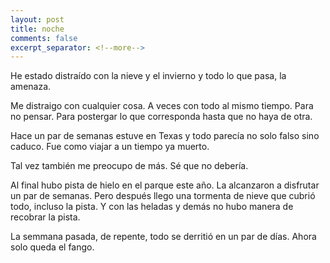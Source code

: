 ```yaml
---
layout: post
title: noche
comments: false
excerpt_separator: <!--more-->
---
```

He estado distraído con la nieve y el invierno y todo lo que pasa, la amenaza. 

Me distraigo con cualquier cosa. A veces con todo al mismo tiempo. Para no pensar. Para postergar lo que corresponda hasta que no haya de otra.

Hace un par de semanas estuve en Texas y todo parecía no solo falso sino caduco. Fue como viajar a un tiempo ya muerto. 

Tal vez también me preocupo de más. Sé que no debería. 

Al final hubo pista de hielo en el parque este año. La alcanzaron a disfrutar un par de semanas. Pero después llego una tormenta de nieve que cubrió todo, incluso la pista. Y con las heladas y demás no hubo manera de recobrar la pista. 

La semmana pasada, de repente, todo se derritió en un par de días. Ahora solo queda el fango.
